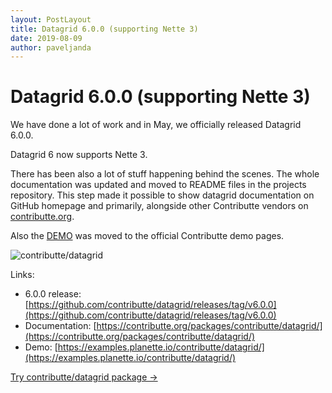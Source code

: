 ```yaml
---
layout: PostLayout
title: Datagrid 6.0.0 (supporting Nette 3)
date: 2019-08-09
author: paveljanda
---
```


# Datagrid 6.0.0 (supporting Nette 3)

We have done a lot of work and in May, we officially released Datagrid 6.0.0.

Datagrid 6 now supports Nette 3.

There has been also a lot of stuff happening behind the scenes. The whole documentation was updated and moved to README files in the projects repository.
This step made it possible to show datagrid documentation on GitHub homepage and primarily, alongside other Contributte vendors on [contributte.org](https://contributte.org).

Also the [DEMO](https://examples.planette.io/contributte/datagrid/) was moved to the official Contributte demo pages.

![contributte/datagrid](/blabs/contributte-datagrid.png)

Links:

- 6.0.0 release: [https://github.com/contributte/datagrid/releases/tag/v6.0.0](https://github.com/contributte/datagrid/releases/tag/v6.0.0)
- Documentation: [https://contributte.org/packages/contributte/datagrid/](https://contributte.org/packages/contributte/datagrid/)
- Demo: [https://examples.planette.io/contributte/datagrid/](https://examples.planette.io/contributte/datagrid/)

<Explanation class="mt-12" type="package"><a class="text-white" href="/packages/contributte/datagrid/">Try contributte/datagrid package →</a></Explanation>
